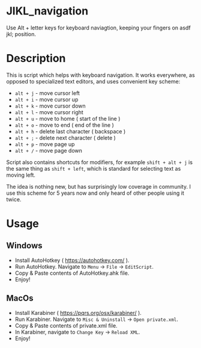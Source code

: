# JIKL_navigation
Use Alt + letter keys for keyboard naviagtion, keeping your fingers on asdf jkl; position.


# Description

This is script which helps with keyboard navigation. It works everywhere, as opposed to specialized text editors, and uses convenient key scheme:

* `alt + j` - move cursor left
* `alt + i` - move cursor up
* `alt + k` - move cursor down
* `alt + l` - move cursor right
* `alt + u` - move to home ( start of the line )
* `alt + o` - move to end ( end of the line )
* `alt + h` - delete last character ( backspace )
* `alt + ;` - delete next character ( delete )
* `alt + p` - move page up
* `alt + /` - move page down

Script also contains shortcuts for modifiers, for example `shift + alt + j` is the same thing as `shift + left`, which is standard for selecting text as moving left.


The idea is nothing new, but has surprisingly low coverage in community. I use this scheme for 5 years now and only heard of other people using it twice.

# Usage

## Windows

* Install AutoHotkey ( https://autohotkey.com/ ).
* Run AutoHotkey. Navigate to `Menu` -> `File` -> `EditScript`.
* Copy & Paste contents of AutoHotkey.ahk file.
* Enjoy!

## MacOs

* Install Karabiner ( https://pqrs.org/osx/karabiner/ ).
* Run Karabiner. Navigate to `Misc & Uninstall` -> `Open private.xml`.
* Copy & Paste contents of private.xml file.
* In Karabiner, navigate to `Change Key` -> `Reload XML`.
* Enjoy!